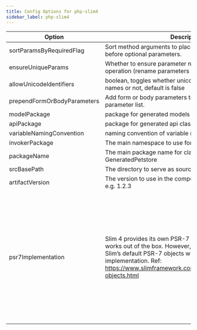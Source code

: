 ```yaml
---
title: Config Options for php-slim4
sidebar_label: php-slim4
---
```


| Option | Description | Values | Default |
| ------ | ----------- | ------ | ------- |
|sortParamsByRequiredFlag|Sort method arguments to place required parameters before optional parameters.| |true|
|ensureUniqueParams|Whether to ensure parameter names are unique in an operation (rename parameters that are not).| |true|
|allowUnicodeIdentifiers|boolean, toggles whether unicode identifiers are allowed in names or not, default is false| |false|
|prependFormOrBodyParameters|Add form or body parameters to the beginning of the parameter list.| |false|
|modelPackage|package for generated models| |null|
|apiPackage|package for generated api classes| |null|
|variableNamingConvention|naming convention of variable name, e.g. camelCase.| |camelCase|
|invokerPackage|The main namespace to use for all classes. e.g. Yay\Pets| |null|
|packageName|The main package name for classes. e.g. GeneratedPetstore| |null|
|srcBasePath|The directory to serve as source root.| |null|
|artifactVersion|The version to use in the composer package version field. e.g. 1.2.3| |null|
|psr7Implementation|Slim 4 provides its own PSR-7 implementation so that it works out of the box. However, you are free to replace Slim&rsquo;s default PSR-7 objects with a third-party implementation. Ref: https://www.slimframework.com/docs/v4/concepts/value-objects.html|<dl><dt>**slim-psr7**</dt><dd>Slim PSR-7 Message implementation</dd><dt>**nyholm-psr7**</dt><dd>Nyholm PSR-7 Message implementation</dd><dt>**guzzle-psr7**</dt><dd>Guzzle PSR-7 Message implementation</dd><dt>**zend-diactoros**</dt><dd>Zend Diactoros PSR-7 Message implementation</dd><dl>|slim-psr7|
